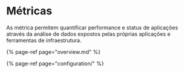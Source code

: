 # Métricas

As métrica permitem quantificar performance e status de aplicações através da análise de dados expostos pelas próprias aplicações e ferramentas de infraestrutura.

{% page-ref page="overview.md" %}

{% page-ref page="configuration/" %}



